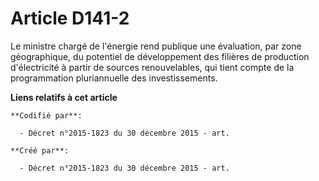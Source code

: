 # Article D141-2

Le ministre chargé de l'énergie rend publique une évaluation, par zone géographique, du potentiel de développement des
filières de production d'électricité à partir de sources renouvelables, qui tient compte de la programmation pluriannuelle
des investissements.

**Liens relatifs à cet article**

	**Codifié par**:

	  - Décret n°2015-1823 du 30 décembre 2015 - art.

	**Créé par**:

	  - Décret n°2015-1823 du 30 décembre 2015 - art.
